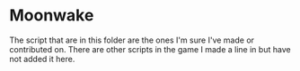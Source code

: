 # Moonwake
The script that are in this folder are the ones I'm sure I've made or contributed on. There are other scripts in the game I made a line in but have not added it here.
